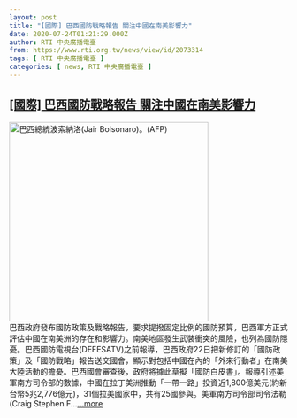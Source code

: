 ```yaml
---
layout: post
title: "[國際] 巴西國防戰略報告 關注中國在南美影響力"
date: 2020-07-24T01:21:29.000Z
author: RTI 中央廣播電臺
from: https://www.rti.org.tw/news/view/id/2073314
tags: [ RTI 中央廣播電臺 ]
categories: [ news, RTI 中央廣播電臺 ]
---
```

<!--1595553689000-->
[[國際] 巴西國防戰略報告 關注中國在南美影響力](https://www.rti.org.tw/news/view/id/2073314)
------

<div>
<img src="https://static.rti.org.tw/assets/thumbnails/2020/03/30/4d2dea7374b33303e274853c291987ee.jpg" width="360" alt="巴西總統波索納洛(Jair Bolsonaro)。(AFP)" title="巴西總統波索納洛(Jair Bolsonaro)。(AFP)"><br>巴西政府發布國防政策及戰略報告，要求提撥固定比例的國防預算，巴西軍方正式評估中國在南美洲的存在和影響力。南美地區發生武裝衝突的風險，也列為國防隱憂。巴西國防電視台(DEFESATV)之前報導，巴西政府22日把新修訂的「國防政策」及「國防戰略」報告送交國會，顯示對包括中國在內的「外來行動者」在南美大陸活動的擔憂。巴西國會審查後，政府將據此草擬「國防白皮書」。報導引述美軍南方司令部的數據，中國在拉丁美洲推動「一帶一路」投資近1,800億美元(約新台幣5兆2,776億元)，31個拉美國家中，共有25國參與。美軍南方司令部司令法勒(Craig Stephen F...<a target="_blank" href="https://www.rti.org.tw/news/view/id/2073314">...more</a>
</div>
